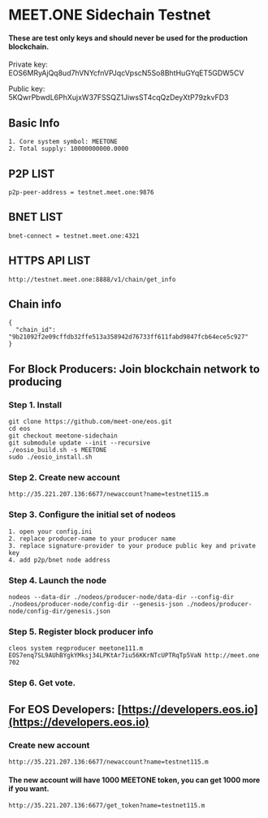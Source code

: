 # MEET.ONE Sidechain Testnet

#### These are test only keys and should never be used for the production blockchain. 

Private key: EOS6MRyAjQq8ud7hVNYcfnVPJqcVpscN5So8BhtHuGYqET5GDW5CV

Public key: 5KQwrPbwdL6PhXujxW37FSSQZ1JiwsST4cqQzDeyXtP79zkvFD3


## Basic Info

```
1. Core system symbol: MEETONE
2. Total supply: 10000000000.0000
```

## P2P LIST

```
p2p-peer-address = testnet.meet.one:9876
```

## BNET LIST

```
bnet-connect = testnet.meet.one:4321
```

## HTTPS API LIST

```
http://testnet.meet.one:8888/v1/chain/get_info
```

## Chain info

```
{
  "chain_id": "9b21092f2e09cffdb32ffe513a358942d76733ff611fabd9847fcb64ece5c927"
}
```


## For Block Producers: Join blockchain network to producing


### Step 1. Install
```
git clone https://github.com/meet-one/eos.git
cd eos
git checkout meetone-sidechain
git submodule update --init --recursive
./eosio_build.sh -s MEETONE
sudo ./eosio_install.sh
```


### Step 2. Create new account

```
http://35.221.207.136:6677/newaccount?name=testnet115.m
```


### Step 3. Configure the initial set of nodeos

```
1. open your config.ini 
2. replace producer-name to your producer name 
3. replace signature-provider to your produce public key and private key
4. add p2p/bnet node address
```

### Step 4. Launch the node

```
nodeos --data-dir ./nodeos/producer-node/data-dir --config-dir ./nodeos/producer-node/config-dir --genesis-json ./nodeos/producer-node/config-dir/genesis.json
```

### Step 5. Register block producer info

```
cleos system regproducer meetone111.m EOS7enq7SL9AUhBYgkYMksj34LPKtAr7iu56KKrNTcUPTRqTp5VaN http://meet.one 702
```

### Step 6. Get vote.


## For EOS Developers: [https://developers.eos.io](https://developers.eos.io)

### Create new account

```
http://35.221.207.136:6677/newaccount?name=testnet115.m
```

#### The new account will have 1000 MEETONE token, you can get 1000 more if you want.

```
http://35.221.207.136:6677/get_token?name=testnet115.m
```
